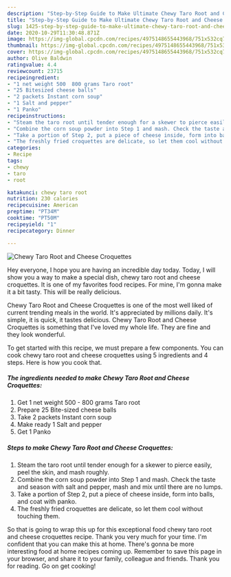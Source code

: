 ```yaml
---
description: "Step-by-Step Guide to Make Ultimate Chewy Taro Root and Cheese Croquettes"
title: "Step-by-Step Guide to Make Ultimate Chewy Taro Root and Cheese Croquettes"
slug: 1425-step-by-step-guide-to-make-ultimate-chewy-taro-root-and-cheese-croquettes
date: 2020-10-29T11:30:48.871Z
image: https://img-global.cpcdn.com/recipes/4975148655443968/751x532cq70/chewy-taro-root-and-cheese-croquettes-recipe-main-photo.jpg
thumbnail: https://img-global.cpcdn.com/recipes/4975148655443968/751x532cq70/chewy-taro-root-and-cheese-croquettes-recipe-main-photo.jpg
cover: https://img-global.cpcdn.com/recipes/4975148655443968/751x532cq70/chewy-taro-root-and-cheese-croquettes-recipe-main-photo.jpg
author: Olive Baldwin
ratingvalue: 4.4
reviewcount: 23715
recipeingredient:
- "1 net weight 500  800 grams Taro root"
- "25 Bitesized cheese balls"
- "2 packets Instant corn soup"
- "1 Salt and pepper"
- "1 Panko"
recipeinstructions:
- "Steam the taro root until tender enough for a skewer to pierce easily, peel the skin, and mash roughly."
- "Combine the corn soup powder into Step 1 and mash. Check the taste and season with salt and pepper, mash and mix until there are no lumps."
- "Take a portion of Step 2, put a piece of cheese inside, form into balls, and coat with panko."
- "The freshly fried croquettes are delicate, so let them cool without touching them."
categories:
- Recipe
tags:
- chewy
- taro
- root

katakunci: chewy taro root 
nutrition: 230 calories
recipecuisine: American
preptime: "PT34M"
cooktime: "PT50M"
recipeyield: "1"
recipecategory: Dinner

---
```



![Chewy Taro Root and Cheese Croquettes](https://img-global.cpcdn.com/recipes/4975148655443968/751x532cq70/chewy-taro-root-and-cheese-croquettes-recipe-main-photo.jpg)

Hey everyone, I hope you are having an incredible day today. Today, I will show you a way to make a special dish, chewy taro root and cheese croquettes. It is one of my favorites food recipes. For mine, I'm gonna make it a bit tasty. This will be really delicious.

Chewy Taro Root and Cheese Croquettes is one of the most well liked of current trending meals in the world. It's appreciated by millions daily. It's simple, it is quick, it tastes delicious. Chewy Taro Root and Cheese Croquettes is something that I've loved my whole life. They are fine and they look wonderful.




To get started with this recipe, we must prepare a few components. You can cook chewy taro root and cheese croquettes using 5 ingredients and 4 steps. Here is how you cook that.

<!--inarticleads1-->

##### The ingredients needed to make Chewy Taro Root and Cheese Croquettes:

1. Get 1 net weight 500 - 800 grams Taro root
1. Prepare 25 Bite-sized cheese balls
1. Take 2 packets Instant corn soup
1. Make ready 1 Salt and pepper
1. Get 1 Panko




<!--inarticleads2-->

##### Steps to make Chewy Taro Root and Cheese Croquettes:

1. Steam the taro root until tender enough for a skewer to pierce easily, peel the skin, and mash roughly.
1. Combine the corn soup powder into Step 1 and mash. Check the taste and season with salt and pepper, mash and mix until there are no lumps.
1. Take a portion of Step 2, put a piece of cheese inside, form into balls, and coat with panko.
1. The freshly fried croquettes are delicate, so let them cool without touching them.




So that is going to wrap this up for this exceptional food chewy taro root and cheese croquettes recipe. Thank you very much for your time. I'm confident that you can make this at home. There's gonna be more interesting food at home recipes coming up. Remember to save this page in your browser, and share it to your family, colleague and friends. Thank you for reading. Go on get cooking!
